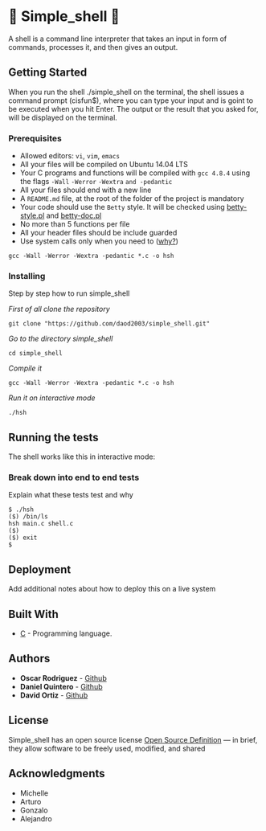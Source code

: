 # :shell: Simple_shell :shell:

A shell is a command line interpreter that takes an input in form of commands, processes it, and then gives an output.

## Getting Started

When you run the shell ./simple_shell on the terminal, the shell issues a command prompt (cisfun$), where you can type your input and is goint to be executed when you hit Enter. The output or the result that you asked for, will be displayed on the terminal.

### Prerequisites

-   Allowed editors:  `vi`,  `vim`,  `emacs`
-   All your files will be compiled on Ubuntu 14.04 LTS
-   Your C programs and functions will be compiled with  `gcc 4.8.4`  using the flags  `-Wall`  `-Werror`  `-Wextra`  `and -pedantic`
-   All your files should end with a new line
-   A  `README.md`  file, at the root of the folder of the project is mandatory
-   Your code should use the  `Betty`  style. It will be checked using  [betty-style.pl](https://github.com/holbertonschool/Betty/blob/master/betty-style.pl "betty-style.pl")  and  [betty-doc.pl](https://github.com/holbertonschool/Betty/blob/master/betty-doc.pl "betty-doc.pl")
-   No more than 5 functions per file
-   All your header files should be include guarded
-   Use system calls only when you need to ([why?](https://intranet.hbtn.io/rltoken/StgX3y26fwPNV_DqlZLErw "why?"))

```
gcc -Wall -Werror -Wextra -pedantic *.c -o hsh
```

### Installing

Step by step how to run simple_shell

*First of all clone the repository* 

```
git clone "https://github.com/daod2003/simple_shell.git"
```

*Go to the directory simple_shell*
```
cd simple_shell
```
*Compile it*
```
gcc -Wall -Werror -Wextra -pedantic *.c -o hsh
```
*Run it on interactive mode*
```
./hsh
```

## Running the tests

The shell works like this in interactive mode:

### Break down into end to end tests

Explain what these tests test and why

```
$ ./hsh
($) /bin/ls
hsh main.c shell.c
($)
($) exit
$
```


## Deployment

Add additional notes about how to deploy this on a live system

## Built With

* [C]([https://en.wikipedia.org/wiki/C_(programming_language)](https://en.wikipedia.org/wiki/C_(programming_language))) - Programming language.



## Authors
* **Oscar Rodriguez** - [Github](https://github.com/oscarmrt)
* **Daniel Quintero** - [Github](https://github.com/dgquintero)
* **David Ortiz** - [Github](https://github.com/daod2003)


## License

Simple_shell has an open source license [Open Source Definition](https://opensource.org/osd) — in brief, they allow software to be freely used, modified, and shared

## Acknowledgments

* Michelle
* Arturo
* Gonzalo
* Alejandro